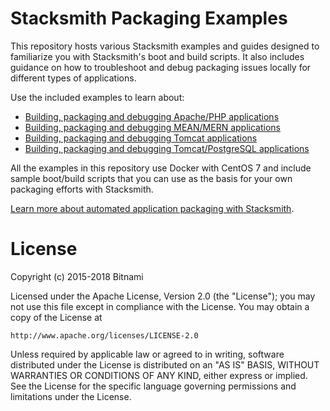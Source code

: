 # Stacksmith Packaging Examples

This repository hosts various Stacksmith examples and guides designed to familiarize you with Stacksmith's boot and build scripts. It also includes guidance on how to troubleshoot and debug packaging issues locally for different types of applications.

Use the included examples to learn about:

* [Building, packaging and debugging Apache/PHP applications](apache-php/)
* [Building, packaging and debugging MEAN/MERN applications](mean/)
* [Building, packaging and debugging Tomcat applications](tomcat-singlevm/)
* [Building, packaging and debugging Tomcat/PostgreSQL applications](tomcat-postgresql/)

All the examples in this repository use Docker with CentOS 7 and include sample boot/build scripts that you can use as the basis for your own packaging efforts with Stacksmith.

[Learn more about automated application packaging with Stacksmith](https://bitnami.com/application-packaging).

# License

Copyright (c) 2015-2018 Bitnami

Licensed under the Apache License, Version 2.0 (the "License");
you may not use this file except in compliance with the License.
You may obtain a copy of the License at

    http://www.apache.org/licenses/LICENSE-2.0

Unless required by applicable law or agreed to in writing, software
distributed under the License is distributed on an "AS IS" BASIS,
WITHOUT WARRANTIES OR CONDITIONS OF ANY KIND, either express or implied.
See the License for the specific language governing permissions and
limitations under the License.
